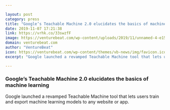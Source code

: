 ```yaml
---

layout: post
category: press
title: "Google’s Teachable Machine 2.0 elucidates the basics of machine learning"
date: 2019-11-07 17:21:38
link: https://vrhk.co/33swzfF
image: https://venturebeat.com/wp-content/uploads/2019/11/unnamed-4-e1573021374493.jpg?w=1200&strip=all
domain: venturebeat.com
author: "VentureBeat"
icon: https://venturebeat.com/wp-content/themes/vb-news/img/favicon.ico
excerpt: "Google launched a revamped Teachable Machine tool that lets users train and export machine learning models to any website or app."

---
```


### Google’s Teachable Machine 2.0 elucidates the basics of machine learning

Google launched a revamped Teachable Machine tool that lets users train and export machine learning models to any website or app.